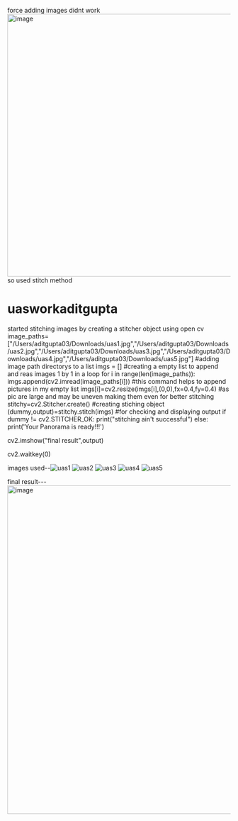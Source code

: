 force adding images didnt work
<img width="592" alt="image" src="https://user-images.githubusercontent.com/121255271/209346713-560512b9-81e7-4683-8e07-e3629d965167.png">
 so used stitch method
 




# uasworkaditgupta
started stitching images by creating a stitcher object using open cv
image_paths=["/Users/aditgupta03/Downloads/uas1.jpg","/Users/aditgupta03/Downloads/uas2.jpg","/Users/aditgupta03/Downloads/uas3.jpg","/Users/aditgupta03/Downloads/uas4.jpg","/Users/aditgupta03/Downloads/uas5.jpg"]
#adding image path directorys to a list
imgs = []
#creating a empty list to append and reas images 1 by 1 in a loop
for i in range(len(image_paths)):
    imgs.append(cv2.imread(image_paths[i]))
    #this command helps to append pictures in my empty list
    imgs[i]=cv2.resize(imgs[i],(0,0),fx=0.4,fy=0.4)
  #as pic are large and may be uneven making them even for better stitching
stitchy=cv2.Stitcher.create()
#creating stiching object
(dummy,output)=stitchy.stitch(imgs)
 #for checking and displaying output
if dummy != cv2.STITCHER_OK:
    print("stitching ain't successful")
else:
    print('Your Panorama is ready!!!')

cv2.imshow("final result",output)

cv2.waitkey(0)

images used--![uas1](https://user-images.githubusercontent.com/121255271/209345410-d2aeed61-0e1d-4fe7-ad2d-bb044ae23ca1.jpg)
![uas2](https://user-images.githubusercontent.com/121255271/209345421-7f7733ff-699c-4058-8f67-6c6146178262.jpg)
![uas3](https://user-images.githubusercontent.com/121255271/209345424-0577b05b-27fd-4f46-9a8f-b214435942c8.jpeg)
![uas4](https://user-images.githubusercontent.com/121255271/209345443-09d6c282-5df9-4404-9f4e-312101f64c18.jpg)
![uas5](https://user-images.githubusercontent.com/121255271/209345450-3010d4bd-ca1b-4d49-83b1-2b7bf62a73be.jpg)

final result---
<img width="741" alt="image" src="https://user-images.githubusercontent.com/121255271/209345488-f1175237-c246-4a64-8c7f-9c44be9167ae.png">
